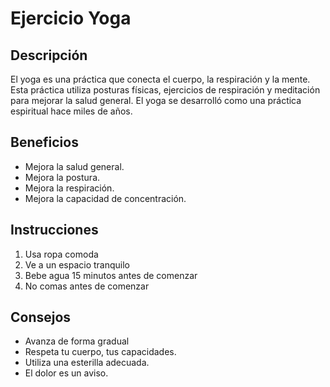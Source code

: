 # Ejercicio Yoga

## Descripción
El yoga es una práctica que conecta el cuerpo, la respiración y la mente. Esta práctica utiliza posturas físicas, ejercicios de respiración y meditación para mejorar la salud general. El yoga se desarrolló como una práctica espiritual hace miles de años.

## Beneficios
- Mejora la salud general.
- Mejora la postura.
- Mejora la respiración.
- Mejora la capacidad de concentración.

## Instrucciones
1. Usa ropa comoda
2. Ve a un espacio tranquilo
3. Bebe agua 15 minutos antes de comenzar
4. No comas antes de comenzar

## Consejos
- Avanza de forma gradual
- Respeta tu cuerpo, tus capacidades.
- Utiliza una esterilla adecuada.
- El dolor es un aviso.